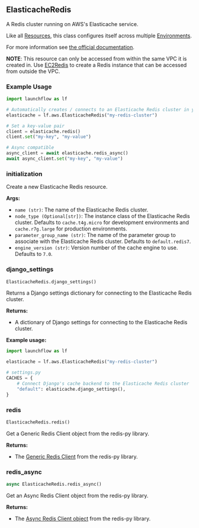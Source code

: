 ## ElasticacheRedis

A Redis cluster running on AWS's Elasticache service.

Like all [Resources](/docs/concepts/resources), this class configures itself across multiple [Environments](/docs/concepts/environments).

For more information see [the official documentation](https://docs.aws.amazon.com/elasticache/).

**NOTE**: This resource can only be accessed from within the same VPC it is created in.
Use [EC2Redis](/reference/aws-resources/ec2#ec-2-redis) to create a Redis instance that can be accessed from outside the VPC.

### Example Usage
```python
import launchflow as lf

# Automatically creates / connects to an Elasticache Redis cluster in your AWS account
elasticache = lf.aws.ElasticacheRedis("my-redis-cluster")

# Set a key-value pair
client = elasticache.redis()
client.set("my-key", "my-value")

# Async compatible
async_client = await elasticache.redis_async()
await async_client.set("my-key", "my-value")
```

### initialization

Create a new Elasticache Redis resource.

**Args:**
- `name (str)`: The name of the Elasticache Redis cluster.
- `node_type (Optional[str])`: The instance class of the Elasticache Redis cluster. Defaults to `cache.t4g.micro` for development environments and `cache.r7g.large` for production environments.
- `parameter_group_name (str)`: The name of the parameter group to associate with the Elasticache Redis cluster. Defaults to `default.redis7`.
- `engine_version (str)`: Version number of the cache engine to use. Defaults to `7.0`.

### django\_settings

```python
ElasticacheRedis.django_settings()
```

Returns a Django settings dictionary for connecting to the Elasticache Redis cluster.

**Returns:**
- A dictionary of Django settings for connecting to the Elasticache Redis cluster.

**Example usage:**
```python
import launchflow as lf

elasticache = lf.aws.ElasticacheRedis("my-redis-cluster")

# settings.py
CACHES = {
    # Connect Django's cache backend to the Elasticache Redis cluster
    "default": elasticache.django_settings(),
}
```

### redis

```python
ElasticacheRedis.redis()
```

Get a Generic Redis Client object from the redis-py library.

**Returns:**
- The [Generic Redis Client](https://redis-py.readthedocs.io/en/stable/connections.html#generic-client) from the redis-py library.

### redis\_async

```python
async ElasticacheRedis.redis_async()
```

Get an Async Redis Client object from the redis-py library.

**Returns:**
- The [Async Redis Client object](https://redis-py.readthedocs.io/en/stable/connections.html#async-client) from the redis-py library.
